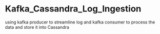 # Kafka_Cassandra_Log_Ingestion
using kafka producer to streamline log and kafka consumer to process the data and store it into Cassandra
